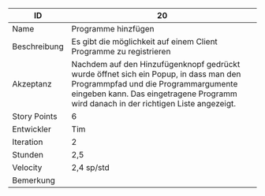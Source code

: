 | ID         |20|
|------------|-|
|Name        |Programme hinzfügen|
|Beschreibung|Es gibt die möglichkeit auf einem Client Programme zu registrieren| 
|Akzeptanz   |Nachdem auf den Hinzufügenknopf gedrückt wurde öffnet sich ein Popup, in dass man den Programmpfad und die Programmargumente eingeben kann. Das eingetragene Programm wird danach in der richtigen Liste angezeigt.|
|Story Points|6|
|Entwickler  |Tim|
|Iteration   |2|
|Stunden     |2,5|
|Velocity    |2,4 sp/std|
|Bemerkung   ||
